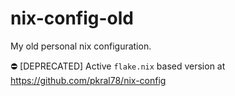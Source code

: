 # nix-config-old
My old personal nix configuration.

:no_entry: [DEPRECATED] Active `flake.nix` based version at https://github.com/pkral78/nix-config
